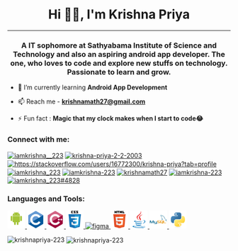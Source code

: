 <h1 align="center">Hi 👋🏻, I'm Krishna Priya</h1>
<hr/>
<h3 align="center">A IT sophomore at Sathyabama Institute of Science and Technology and also an aspiring android app developer. The one, who loves to code and explore new stuffs on technology. Passionate to learn and grow.</h3>

- 🌱 I’m currently learning **Android App Development**

- 📫 Reach me - **krishnamath27@gmail.com**

- ⚡ Fun fact : **Magic that my clock makes when I start to code😂**

<h3 align="left">Connect with me:</h3>
<p align="left">
<a href="https://twitter.com/iamkrishna__223" target="blank"><img align="center" src="https://raw.githubusercontent.com/rahuldkjain/github-profile-readme-generator/master/src/images/icons/Social/twitter.svg" alt="iamkrishna__223" height="30" width="40" /></a>
<a href="https://linkedin.com/in/krishna-priya-2-2-2003" target="blank"><img align="center" src="https://raw.githubusercontent.com/rahuldkjain/github-profile-readme-generator/master/src/images/icons/Social/linked-in-alt.svg" alt="krishna-priya-2-2-2003" height="30" width="40" /></a>
<a href="https://stackoverflow.com/users/https://stackoverflow.com/users/16772300/krishna-priya?tab=profile" target="blank"><img align="center" src="https://raw.githubusercontent.com/rahuldkjain/github-profile-readme-generator/master/src/images/icons/Social/stack-overflow.svg" alt="https://stackoverflow.com/users/16772300/krishna-priya?tab=profile" height="30" width="40" /></a>
<a href="https://instagram.com/iamkrishna_223" target="blank"><img align="center" src="https://raw.githubusercontent.com/rahuldkjain/github-profile-readme-generator/master/src/images/icons/Social/instagram.svg" alt="iamkrishna_223" height="30" width="40" /></a>
<a href="https://dribbble.com/iamkrishna-223" target="blank"><img align="center" src="https://raw.githubusercontent.com/rahuldkjain/github-profile-readme-generator/master/src/images/icons/Social/dribbble.svg" alt="iamkrishna-223" height="30" width="40" /></a>
<a href="https://www.hackerrank.com/krishnamath27" target="blank"><img align="center" src="https://raw.githubusercontent.com/rahuldkjain/github-profile-readme-generator/master/src/images/icons/Social/hackerrank.svg" alt="krishnamath27" height="30" width="40" /></a>
<a href="https://www.topcoder.com/members/iamkrishna-223" target="blank"><img align="center" src="https://cdn.jsdelivr.net/npm/simple-icons@3.0.1/icons/topcoder.svg" alt="iamkrishna-223" height="30" width="40" /></a>
<a href="https://discord.gg/iamkrishna_223#4828" target="blank"><img align="center" src="https://raw.githubusercontent.com/rahuldkjain/github-profile-readme-generator/master/src/images/icons/Social/discord.svg" alt="iamkrishna_223#4828" height="30" width="40" /></a>
</p>

<h3 align="left">Languages and Tools:</h3>
<p align="left"> <a href="https://developer.android.com" target="_blank"> <img src="https://raw.githubusercontent.com/devicons/devicon/master/icons/android/android-original-wordmark.svg" alt="android" width="40" height="40"/> </a> <a href="https://www.cprogramming.com/" target="_blank"> <img src="https://raw.githubusercontent.com/devicons/devicon/master/icons/c/c-original.svg" alt="c" width="40" height="40"/> </a> <a href="https://www.w3schools.com/cpp/" target="_blank"> <img src="https://raw.githubusercontent.com/devicons/devicon/master/icons/cplusplus/cplusplus-original.svg" alt="cplusplus" width="40" height="40"/> </a> <a href="https://www.w3schools.com/css/" target="_blank"> <img src="https://raw.githubusercontent.com/devicons/devicon/master/icons/css3/css3-original-wordmark.svg" alt="css3" width="40" height="40"/> </a> <a href="https://www.figma.com/" target="_blank"> <img src="https://www.vectorlogo.zone/logos/figma/figma-icon.svg" alt="figma" width="40" height="40"/> </a> <a href="https://www.w3.org/html/" target="_blank"> <img src="https://raw.githubusercontent.com/devicons/devicon/master/icons/html5/html5-original-wordmark.svg" alt="html5" width="40" height="40"/> </a> <a href="https://www.java.com" target="_blank"> <img src="https://raw.githubusercontent.com/devicons/devicon/master/icons/java/java-original.svg" alt="java" width="40" height="40"/> </a> <a href="https://www.mysql.com/" target="_blank"> <img src="https://raw.githubusercontent.com/devicons/devicon/master/icons/mysql/mysql-original-wordmark.svg" alt="mysql" width="40" height="40"/> </a> <a href="https://www.python.org" target="_blank"> <img src="https://raw.githubusercontent.com/devicons/devicon/master/icons/python/python-original.svg" alt="python" width="40" height="40"/> </a> </p>

<p><img align="left" src="https://github-readme-stats.vercel.app/api/top-langs?username=krishnapriya-223&show_icons=true&locale=en&layout=compact" alt="krishnapriya-223" /></p>

<p>&nbsp;<img align="center" src="https://github-readme-stats.vercel.app/api?username=krishnapriya-223&show_icons=true&locale=en" alt="krishnapriya-223" /></p>
  
